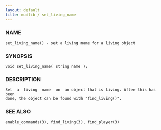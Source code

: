 ```yaml
---
layout: default
title: mudlib / set_living_name
---
```






### NAME
    set_living_name() - set a living name for a living object


### SYNOPSIS
    void set_living_name( string name );


### DESCRIPTION
    Set  a  living  name  on  an object that is living. After this has been
    done, the object can be found with "find_living()".


### SEE ALSO
    enable_commands(3), find_living(3), find_player(3)



